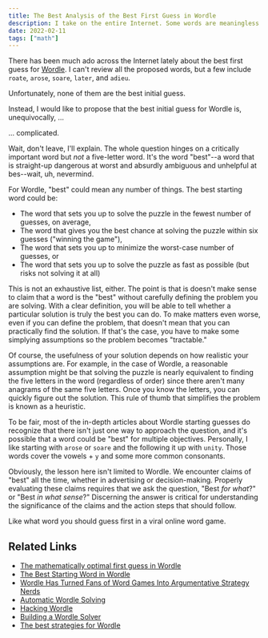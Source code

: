```yaml
---
title: The Best Analysis of the Best First Guess in Wordle
description: I take on the entire Internet. Some words are meaningless. You learn a lesson that will serve you well far beyond Wordle. I get to use the word "heuristic" in a sentence.
date: 2022-02-11
tags: ["math"]
---
```

There has been much ado across the Internet lately
about the best first guess for [Wordle](https://www.powerlanguage.co.uk/wordle/).
I can't review all the proposed words, but a few include 
`roate`, `arose`, `soare`, `later`, and `adieu`.

Unfortunately, none of them are the best initial guess.

Instead, I would like to propose that the best initial guess for Wordle is, unequivocally, ...

... complicated.

Wait, don't leave, I'll explain. 
The whole question hinges on a critically important word 
but *not* a five-letter word. It's the word "best"--a word that is straight-up dangerous at worst and absurdly ambiguous and unhelpful at bes--wait, uh, nevermind.

For Wordle, "best" could mean any number of things. 
The best starting word could be:
- The word that sets you up to solve the puzzle in the fewest number of guesses, on average, 
- The word that gives you the best chance at solving the puzzle within six guesses ("winning the game"),
- The word that sets you up to minimize the worst-case number of guesses, or
- The word that sets you up to solve the puzzle as fast as possible (but risks not solving it at all)

This is not an exhaustive list, either. The point is that is doesn't make sense to claim that a word is the "best" without carefully defining the problem you are solving. With a clear definition, you will be able to tell whether a particular solution is truly the best you can do. 
To make matters even worse,
even if you can define the problem,
that doesn't mean that you can practically find the solution.
If that's the case,
you have to make some simplying assumptions
so the problem becomes "tractable."

Of course, the usefulness of your solution depends on how realistic
your assumptions are.
For example,
in the case of Wordle,
a reasonable assumption might be that solving the puzzle
is nearly equivalent to finding the five letters in the word (regardless of order)
since there aren't many anagrams of the same five letters.
Once you know the letters, you can quickly figure out the solution.
This rule of thumb that simplifies the problem is known as a heuristic.

To be fair, most of the in-depth articles about Wordle starting guesses do recognize that there isn't just one way to approach the question, 
and it's possible that a word could be "best" for multiple objectives.
Personally, I like starting with `arose` or `soare` and the following it up with `unity`. Those words cover the vowels + `y` and some more common consonants.

Obviously, the lesson here isn't limited to Wordle.
We encounter claims of "best" all the time, 
whether in advertising or decision-making.
Properly evaluating these claims requires that we
ask the question, "Best *for what*?" or "Best *in what sense*?"
Discerning the answer is critical for understanding
the significance of the claims
and the action steps that should follow.

Like what word you should guess first in a viral online word game.

## Related Links
- [The mathematically optimal first guess in Wordle](https://medium.com/@tglaiel/the-mathematically-optimal-first-guess-in-wordle-cbcb03c19b0a)
- [The Best Starting Word in Wordle](https://bert.org/2021/11/24/the-best-starting-word-in-wordle/)
- [Wordle Has Turned Fans of Word Games Into Argumentative Strategy Nerds](https://www.wsj.com/articles/wordle-has-turned-fans-of-word-games-into-argumentative-strategy-nerds-11641831311?mod=e2tw)
- [Automatic Wordle Solving](https://towardsdatascience.com/automatic-wordle-solving-a305954b746e)
- [Hacking Wordle](https://towardsdatascience.com/hacking-wordle-f759c53319d0)
- [Building a Wordle Solver](https://blogs.mathworks.com/loren/2022/01/18/building-a-wordle-solver/)
- [The best strategies for Wordle](http://sonorouschocolate.com/notes/index.php?title=The_best_strategies_for_Wordle)

